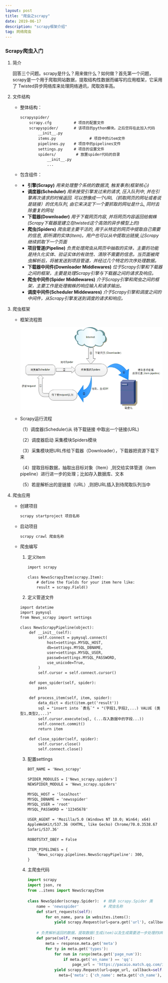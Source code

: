 ```yaml
---
layout: post
title: "爬虫之scrapy"
date: 2019-06-17
description: "scrapy框架介绍"
tag: 网络爬虫
---
```


### Scrapy爬虫入门

1. 简介

   回答三个问题。scrapy是什么？用来做什么？如何做？首先第一个问题，scrapy是一个用于爬取网站数据，提取结构性数据而编写的应用框架，它采用了 Twisted异步网络库来处理网络通讯，爬取效率高。

2. 文件结构

   * 整体结构：

     ~~~
     scrapyspider/
         scrapy.cfg          # 项目的配置文件
         scrapyspider/       # 该项目的python模块。之后您将在此加入代码
             __init__.py   
             items.py				# 项目中的item文件
             pipelines.py    # 项目中的pipelines文件
             settings.py     # 项目的设置文件
             spiders/	      # 放置spider代码的目录
                 __init__.py
                 ...
     ~~~

   * 包含组件：

   - - **引擎(Scrapy)**
       *用来处理整个系统的数据流, 触发事务(框架核心)*
     - **调度器(Scheduler)**
       *用来接受引擎发过来的请求, 压入队列中, 并在引擎再次请求的时候返回. 可以想像成一个URL（抓取网页的网址或者说是链接）的优先队列, 由它来决定下一个要抓取的网址是什么, 同时去除重复的网址*
     - **下载器(Downloader)**
       *用于下载网页内容, 并将网页内容返回给蜘蛛(Scrapy下载器是建立在twisted这个高效的异步模型上的)*
     - **爬虫(Spiders)**
       *爬虫是主要干活的, 用于从特定的网页中提取自己需要的信息, 即所谓的实体(Item)。用户也可以从中提取出链接,让Scrapy继续抓取下一个页面*
     - **项目管道(Pipeline)**
       *负责处理爬虫从网页中抽取的实体，主要的功能是持久化实体、验证实体的有效性、清除不需要的信息。当页面被爬虫解析后，将被发送到项目管道，并经过几个特定的次序处理数据。*
     - **下载器中间件(Downloader Middlewares)**
       *位于Scrapy引擎和下载器之间的框架，主要是处理Scrapy引擎与下载器之间的请求及响应。*
     - **爬虫中间件(Spider Middlewares)**
       *介于Scrapy引擎和爬虫之间的框架，主要工作是处理蜘蛛的响应输入和请求输出。*
     - **调度中间件(Scheduler Middewares)**
       *介于Scrapy引擎和调度之间的中间件，从Scrapy引擎发送到调度的请求和响应。*

3. 爬虫框架

   * 框架流程图

     ![scrapy](/images/posts/markdown/scrapy.jpg)

   * Scrapy运行流程

     （1）调度器(Scheduler)从 待下载链接 中取出一个链接(URL)

     （2）调度器启动 采集模块Spiders模块

     （3）采集模块把URL传给下载器（Downloader），下载器把资源下载下来

     （4）提取目标数据，抽取出目标对象（Item）,则交给实体管道（item pipeline）进行进一步的处理；比如存入数据库、文本

     （5）若是解析出的是链接（URL）,则把URL插入到待爬取队列当中

4. 爬虫应用

   * 创建项目

     ```Python
     scrapy startproject 项目名称
     ```

   * 启动项目

     ```Python
     scrapy crawl 爬虫名称
     ```

   * 爬虫编写

     1. 定义Item

        ```
        import scrapy
        
        class NewsScrapyItem(scrapy.Item):
            # define the fields for your item here like:
            result = scrapy.Field()
        ```

     2.  定义管道文件

        ~~~
        import datetime
        import pymysql
        from News_scrapy import settings
        
        class NewsScrapyPipeline(object):
            def __init__(self):
                self.connect = pymysql.connect(
                    host=settings.MYSQL_HOST,
                    db=settings.MYSQL_DBNAME,
                    user=settings.MYSQL_USER,
                    passwd=settings.MYSQL_PASSWORD,
                    use_unicode=True,
                )
                self.cursor = self.connect.cursor()
        
            def open_spider(self, spider):
                pass
        
            def process_item(self, item, spider):
                data_dict = dict(item.get('result'))
                sql = "insert into `表名`" + "(字段1,字段2,...) VALUE (类型1,类型2,...)"
                self.cursor.execute(sql, (...存入数据中的字段...))
                self.connect.commit()
                return item
                
            def close_spider(self, spider):
                self.cursor.close()
                self.connect.close()
        ~~~

     3. 配置settings

        ~~~
        BOT_NAME = 'News_scrapy'
        
        SPIDER_MODULES = ['News_scrapy.spiders']
        NEWSPIDER_MODULE = 'News_scrapy.spiders'
        
        MYSQL_HOST = 'localhost'
        MYSQL_DBNAME = 'newsspider'
        MYSQL_USER = 'root'
        MYSQL_PASSWORD = '12345678'
        
        USER_AGENT = 'Mozilla/5.0 (Windows NT 10.0; Win64; x64) AppleWebKit/537.36 (KHTML, like Gecko) Chrome/70.0.3538.67 Safari/537.36'
        
        ROBOTSTXT_OBEY = False
        
        ITEM_PIPELINES = {
            'News_scrapy.pipelines.NewsScrapyPipeline': 300,
        }
        ~~~

     4. 主爬虫代码

        ```python
        import scrapy
        import json, re
        from ..items import NewsScrapyItem
        
        class NewsSpider(scrapy.Spider):  # 继承 scrapy.Spider 类
            name = 'newsspider'           # 爬虫名称
            def start_requests(self):
                for en_name, para in websites.items():
                    yield scrapy.Request(url=para.get('url'), callback=self.parse, meta={'meta': {'en_name': en_name, 'ch_name': para.get('ch_name'),'types': para.get('types'), 'page_num': para.get('page_num')}})
        
            # 负责解析返回的数据，提取数据(生成item)以及生成需要进一步处理的URL的 Request 对象
            def parse(self, response):
                meta = response.meta.get('meta')
                for ty in meta.get('types'):
                    for num in range(meta.get('page_num')):
                        if meta.get('en_name') == 'qq':
                            page_url = 'https://pacaio.match.qq.com/irs/rcd?cid=146&token=49cbb2154853ef1a74ff4e53723372ce&ext=%s&page=%d' % (ty[0], num)
            		yield scrapy.Request(url=page_url, callback=self.get_news_url_by_page,
                      meta={'meta': {'ch_name': meta.get('ch_name'), 'ty': ty[1]}})
        
        ```



